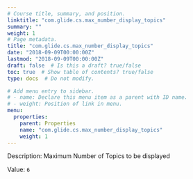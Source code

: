 ```yaml
---
# Course title, summary, and position.
linktitle: "com.glide.cs.max_number_display_topics"
summary: ""
weight: 1
# Page metadata.
title: "com.glide.cs.max_number_display_topics"
date: "2018-09-09T00:00:00Z"
lastmod: "2018-09-09T00:00:00Z"
draft: false  # Is this a draft? true/false
toc: true  # Show table of contents? true/false
type: docs  # Do not modify.

# Add menu entry to sidebar.
# - name: Declare this menu item as a parent with ID name.
# - weight: Position of link in menu.
menu:
  properties:
    parent: Properties
    name: "com.glide.cs.max_number_display_topics"
    weight: 1
---
```


Description: Maximum Number of Topics to be displayed


Value: `6`